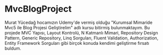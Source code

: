# MvcBlogProject
 Murat Yücedağ hocamızın Udemy'de vermiş olduğu "Kurumsal Mimaride Mvc5 ile Blog Projesi Geliştirelim" adlı kursu bitirmiş bulunmaktayım. Bu projede MVC Yapısı, Layout Kontrolü, N Katmanlı Mimari, Repository Design Pattern, Generic Repository, Linq Sorguları, Fluent Validation, Authorization, Entity Framework Sorguları gibi birçok konuda kendimi geliştirme fırsatı buldum.
